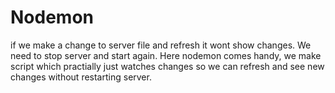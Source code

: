 # Nodemon 
if we make a change to server file and refresh it wont show changes.
We need to stop server and start again. Here nodemon comes handy, we make script which practially just watches changes so we can refresh and see new changes without restarting server.